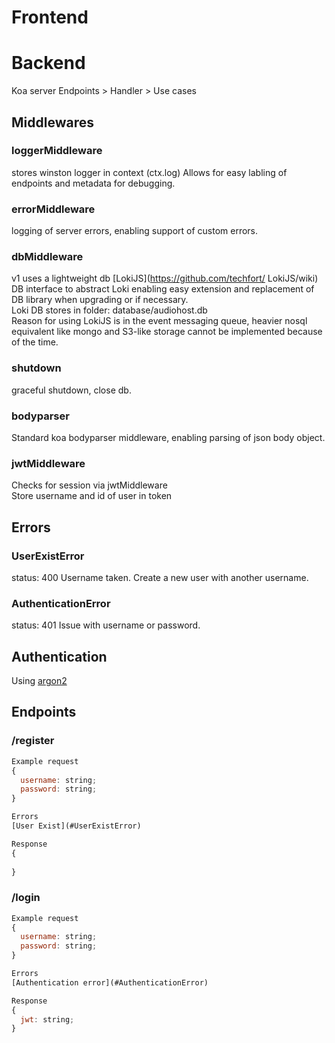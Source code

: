 # Frontend


# Backend
Koa server
Endpoints > Handler > Use cases

## Middlewares
### loggerMiddleware
stores winston logger in context (ctx.log)
Allows for easy labling of endpoints and metadata for debugging.    

### errorMiddleware  
logging of server errors, enabling support of custom errors.  

### dbMiddleware
v1 uses a lightweight db [LokiJS](https://github.com/techfort/ LokiJS/wiki)  
DB interface to abstract Loki enabling easy extension and replacement of DB library when upgrading or if necessary.   
Loki DB stores in folder: database/audiohost.db  
Reason for using LokiJS is in the event messaging queue, heavier nosql equivalent like mongo and S3-like storage cannot be implemented because of the time.  


### shutdown
graceful shutdown, close db.  

### bodyparser
Standard koa bodyparser middleware, enabling parsing of json body object.  

### jwtMiddleware
Checks for session via jwtMiddleware  
Store username and id of user in token  

## Errors

### UserExistError
status: 400
Username taken. Create a new user with another username. 

### AuthenticationError
status: 401
Issue with username or password.  

## Authentication
Using [argon2](https://github.com/ranisalt/node-argon2)

## Endpoints
### /register
```javascript
Example request
{
  username: string;
  password: string;
}

Errors
[User Exist](#UserExistError)

Response
{
  
}
```

### /login
```javascript
Example request
{
  username: string;
  password: string;
}

Errors
[Authentication error](#AuthenticationError)

Response
{
  jwt: string;
}
```